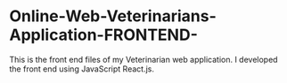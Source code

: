 # Online-Web-Veterinarians-Application-FRONTEND-
This is the front end files of my Veterinarian web application. I developed the front end using JavaScript React.js.

